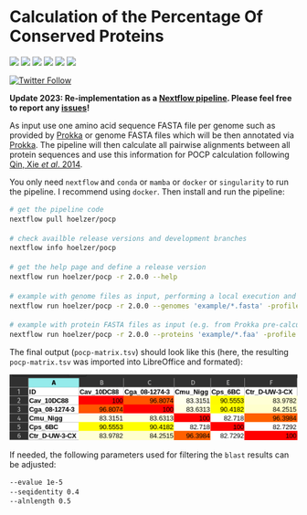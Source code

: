 # Calculation of the Percentage Of Conserved Proteins

![](https://img.shields.io/badge/nextflow-20.10.0-brightgreen)
![](https://img.shields.io/badge/uses-ruby-red)
![](https://img.shields.io/badge/can_use-conda-yellow.svg)
![](https://img.shields.io/badge/can_use-docker-blue.svg)
![](https://img.shields.io/badge/can_use-singularity-orange.svg)
![](https://img.shields.io/badge/licence-GLP3-lightgrey.svg)

[![Twitter Follow](https://img.shields.io/twitter/follow/martinhoelzer.svg?style=social)](https://twitter.com/martinhoelzer) 

__Update 2023: Re-implementation as a [Nextflow pipeline](nextflow.io). Please feel free to report any [issues](https://github.com/hoelzer/pocp/issues)!__

As input use one amino acid sequence FASTA file per genome such as provided by
[Prokka](https://github.com/tseemann/prokka) or genome FASTA files which will be then annotated via [Prokka](https://github.com/tseemann/prokka). 
The pipeline will then calculate all pairwise alignments between all protein sequences and use this
information for POCP calculation following [Qin, Xie _et al_.
2014](https://www.ncbi.nlm.nih.gov/pubmed/24706738). 

You only need `nextflow` and `conda` or `mamba` or `docker` or `singularity` to run the pipeline. I recommend using `docker`. Then install and run the pipeline:

```bash
# get the pipeline code
nextflow pull hoelzer/pocp 

# check availble release versions and development branches
nextflow info hoelzer/pocp 

# get the help page and define a release version
nextflow run hoelzer/pocp -r 2.0.0 --help

# example with genome files as input, performing a local execution and using Docker
nextflow run hoelzer/pocp -r 2.0.0 --genomes 'example/*.fasta' -profile local,docker

# example with protein FASTA files as input (e.g. from Prokka pre-calculated), performing a SLURM execution and using conda
nextflow run hoelzer/pocp -r 2.0.0 --proteins 'example/*.faa' -profile slurm,conda
```

The final output (`pocp-matrix.tsv`) should look like this (here, the resulting `pocp-matrix.tsv` was imported into LibreOffice and formated):

![Example output](example_output.png)

If needed, the following parameters used for filtering the `blast` results can be
adjusted:

```bash
--evalue 1e-5
--seqidentity 0.4
--alnlength 0.5
```

